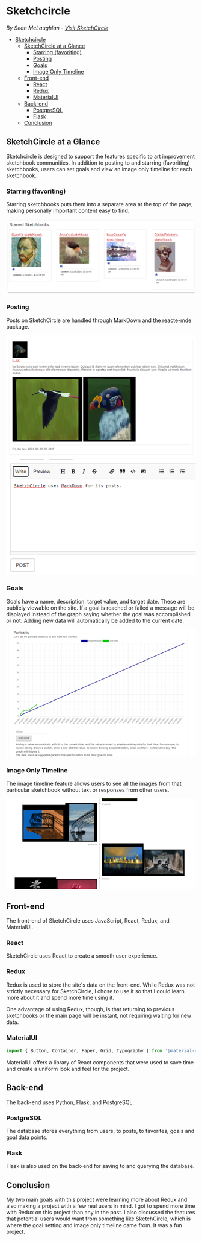 # Sketchcircle
  *By Sean McLaughlan - [Visit SketchCircle](http://sketchcircle.herokuapp.com)*

- [Sketchcircle](#sketchcircle)
  - [SketchCircle at a Glance](#sketchcircle-at-a-glance)
    - [Starring (favoriting)](#starring-favoriting)
    - [Posting](#posting)
    - [Goals](#goals)
    - [Image Only Timeline](#image-only-timeline)
  - [Front-end](#front-end)
    - [React](#react)
    - [Redux](#redux)
    - [MaterialUI](#materialui)
  - [Back-end](#back-end)
    - [PostgreSQL](#postgresql)
    - [Flask](#flask)
  - [Conclusion](#conclusion)

## SketchCircle at a Glance
Sketchcircle is designed to support the features specific to art improvement sketchbook communities. In addition to posting to and starring (favoriting) sketchbooks, users can set goals and view an image only timeline for each sketchbook.

### Starring (favoriting)
Starring sketchbooks puts them into a separate area at the top of the page, making personally important content easy to find.

![](documentation/images/starring.png)

### Posting
Posts on SketchCircle are handled through MarkDown and the [reacte-mde](https://www.npmjs.com/package/react-mde) package.

![](documentation/images/post1.png)
![](documentation/images/post2.png)

### Goals
Goals have a name, description, target value, and target date. These are publicly viewable on the site. If a goal is reached or failed a message will be displayed instead of the graph saying whether the goal was accomplished or not. Adding new data will automatically be added to the current date.

![](documentation/images/goal.png)

### Image Only Timeline
The image timeline feature allows users to see all the images from that particular sketchbook without text or responses from other users.

![](documentation/images/timeline.png)

## Front-end
The front-end of SketchCircle uses JavaScript, React, Redux, and MaterialUI.

### React
SketchCircle uses React to create a smooth user experience.

### Redux
Redux is used to store the site's data on the front-end. While Redux was not strictly necessary for SketchCircle, I chose to use it so that I could learn more about it and spend more time using it.

One advantage of using Redux, though, is that returning to previous sketchbooks or the main page will be instant, not requiring waiting for new data.

### MaterialUI

```js
import { Button, Container, Paper, Grid, Typography } from '@material-ui/core';
```
MaterialUI offers a library of React components that were used to save time and create a uniform look and feel for the project.

## Back-end
The back-end uses Python, Flask, and PostgreSQL.

### PostgreSQL
The database stores everything from users, to posts, to favorites, goals and goal data points.

### Flask
Flask is also used on the back-end for saving to and querying the database.

## Conclusion
My two main goals with this project were learning more about Redux and also making a project with a few real users in mind. I got to spend more time with Redux on this project than any in the past. I also discussed the features that potential users would want from something like SketchCircle, which is where the goal setting and image only timeline came from. It was a fun project.
